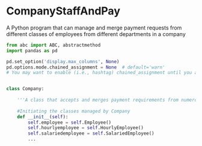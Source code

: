 # CompanyStaffAndPay
A Python program that can manage and merge payment requests from different classes of employees from different departments in a company
```python
from abc import ABC, abstractmethod
import pandas as pd

pd.set_option('display.max_columns', None)
pd.options.mode.chained_assignment = None  # default='warn'
# You may want to enable (i.e., hashtag) chained_assignment until you are more confident with your data 


class Company:
    
    '''A class that accepts and merges payment requirements from numerous departments into a single document for a company'''
    
    #Initiating the classes managed by Company
    def __init__(self):
        self.employee = self.Employee()
        self.hourlyemployee = self.HourlyEmployee()
        self.salariedemployee = self.SalariedEmployee()
        ...
